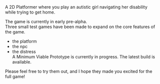 A 2D Platformer where you play an autistic girl navigating her disability while trying to get home.  
  
The game is currently in early pre-alpha.  
Three small test games have been made to expand on the core features of the game.  
- the platform  
- the npc  
- the distress  
A Minimum Viable Prototype is currently in progress. The latest build is available.  
  
Please feel free to try them out, and I hope they made you excited for the full game!  
